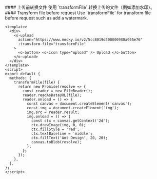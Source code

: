 <cn>
#### 上传前转换文件
使用 `transformFile` 转换上传的文件（例如添加水印）。
</cn>

<us>
#### Transform file before request
Use `transformFile` for transform file before request such as add a watermark.
</us>

```vue
<template>
  <div>
    <o-upload
      action="https://www.mocky.io/v2/5cc8019d300000980a055e76"
      :transform-file="transformFile"
    >
      <o-button> <o-icon type="upload" /> Upload </o-button>
    </o-upload>
  </div>
</template>
<script>
export default {
  methods: {
    transformFile(file) {
      return new Promise(resolve => {
        const reader = new FileReader();
        reader.readAsDataURL(file);
        reader.onload = () => {
          const canvas = document.createElement('canvas');
          const img = document.createElement('img');
          img.src = reader.result;
          img.onload = () => {
            const ctx = canvas.getContext('2d');
            ctx.drawImage(img, 0, 0);
            ctx.fillStyle = 'red';
            ctx.textBaseline = 'middle';
            ctx.fillText('Ant Design', 20, 20);
            canvas.toBlob(resolve);
          };
        };
      });
    },
  },
};
</script>
```
